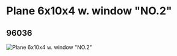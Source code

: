# Plane 6x10x4 w. window "NO.2"
## 96036
![Plane 6x10x4 w. window "NO.2"](https://lc-www-live-s.legocdn.com/media/bricks/5/2/4623528.jpg)